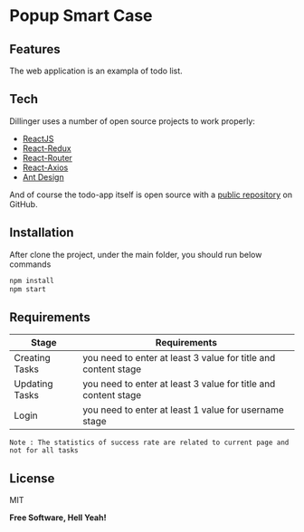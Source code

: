 # Popup Smart Case

## Features

The web application is an exampla of todo list.

## Tech

Dillinger uses a number of open source projects to work properly:

- [ReactJS]
- [React-Redux]
- [React-Router]
- [React-Axios]
- [Ant Design]

And of course the todo-app itself is open source with a [public repository][todo]
on GitHub.

## Installation

After clone the project, under the main folder, you should run below commands

```sh
npm install
npm start
```


## Requirements


| Stage | Requirements |
| ------ | ------ |
| Creating Tasks | you need to enter at least 3 value for title and content stage |
| Updating Tasks | you need to enter at least 3 value for title and content stage |
| Login | you need to enter at least 1 value for username stage |

`Note : The statistics of success rate are related to current page and not for all tasks`

## License

MIT

**Free Software, Hell Yeah!**

[todo]: <https://github.com/kabilesiz/todo-app>
[React-Router]: <https://reactrouter.com/en/6.4.0>
[React-Redux]: <https://react-redux.js.org/>
[Ant Design]: <https://ant.design/>
[ReactJS]: <https://reactjs.org/>
[React-Axios]:https://www.npmjs.com/package/react-axios
